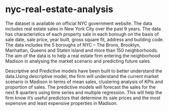 # nyc-real-estate-analysis
The dataset is available on official NYC government website. The data includes real estate sales in New York City over the past 9 years. The data has characteristics of each property sale in each borough on the basis of sale date, sale price, year built, gross square fit, address and building code. The data includes the 5 boroughs of NYC – The Bronx, Brooklyn, Manhattan, Queens and Staten Island and more than 150 neighborhoods. The aim of the data is to help a real estate firm entering the neighborhood Madison in analysing the market scenario and predicting future sales.

Descriptive and Predictive models have been built to better understand the data.Using descriptive model, the firm will understand the current market scenario in Madison in terms of mean sales, clustering analysis of KPIs and proportion of sales. The predictive models will forecast the sales for the next 8 quarters using time series and multiple regression. This will help the firm know it’s useful predictors that determine its sale prices and the most expensive and least expensive properties in Madison. 
